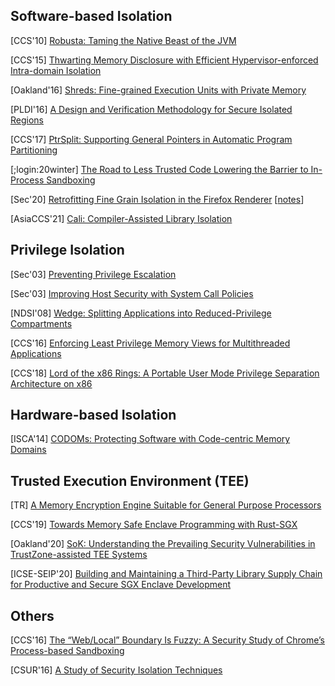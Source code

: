 ## Software-based Isolation

[CCS'10] [Robusta: Taming the Native Beast of the
JVM](http://www.cse.psu.edu/~gxt29/papers/robusta.pdf)

[CCS'15] [Thwarting Memory Disclosure with Efficient Hypervisor-enforced
Intra-domain Isolation](https://dl.acm.org/doi/10.1145/2810103.2813690)

[Oakland'16] [Shreds: Fine-grained Execution Units with Private
Memory](https://www.longlu.org/publication/chen-2016/chen-2016.pdf)

[PLDI'16] [A Design and Verification Methodology for Secure Isolated
Regions](https://people.eecs.berkeley.edu/~sseshia/pubdir/pldi16.pdf)

[CCS'17] [PtrSplit: Supporting General Pointers in Automatic Program
Partitioning](http://www.cse.psu.edu/~trj1/papers/ccs17.pdf)

[;login:20winter] [The Road to Less Trusted Code Lowering the Barrier to
In-Process Sandboxing](https://www.usenix.org/system/files/login/articles/login_winter20_04_garfinkel-tal.pdf)

[Sec'20] [Retrofitting Fine Grain Isolation in the Firefox Renderer](https://cseweb.ucsd.edu/~dstefan/pubs/narayan:2020:rlbox.pdf)
[[notes](notes/isolation/2020-RLBox-Sec20.md)]

[AsiaCCS'21] [Cali: Compiler-Assisted Library
Isolation](https://publications.cispa.saarland/3382/1/CALI_compiler_assisted_library_isolation.pdf)

## Privilege Isolation
[Sec'03] [Preventing Privilege
Escalation](https://www.usenix.org/legacy/events/sec03/tech/full_papers/provos_et_al/provos_et_al.pdf)

[Sec'03] [Improving Host Security with System Call
Policies](https://www.usenix.org/legacy/event/sec03/tech/full_papers/provos/provos.pdf)

[NDSI'08] [Wedge: Splitting Applications into Reduced-Privilege
Compartments](https://www.usenix.org/legacy/event/nsdi08/tech/full_papers/bittau/bittau.pdf)

[CCS'16] [Enforcing Least Privilege Memory Views for Multithreaded
Applications](https://www.cs.purdue.edu/homes/hsu62/ccs16_smv.pdf)

[CCS'18] [Lord of the x86 Rings: A Portable User Mode Privilege
Separation Architecture on x86](https://dl.acm.org/doi/10.1145/3243734.3243748)


## Hardware-based Isolation
[ISCA'14] [CODOMs: Protecting Software with Code-centric Memory
Domains](https://yoav.net.technion.ac.il/files/2016/05/CODOMS-HW-ISCA2014.pdf)

## Trusted Execution Environment (TEE)
[TR] [A Memory Encryption Engine Suitable for General Purpose
Processors](https://eprint.iacr.org/2016/204.pdf)

[CCS'19] [Towards Memory Safe Enclave Programming with
Rust-SGX](https://dl.acm.org/doi/pdf/10.1145/3319535.3354241)

[Oakland'20] [SoK: Understanding the Prevailing Security Vulnerabilities in
TrustZone-assisted TEE
Systems](https://www.cs.purdue.edu/homes/pfonseca/papers/sp2020-tees.pdf)

[ICSE-SEIP'20] [Building and Maintaining a Third-Party Library Supply Chain
for Productive and Secure SGX Enclave
Development](https://arxiv.org/pdf/2005.04367.pdf)

## Others
[CCS'16] [The “Web/Local” Boundary Is Fuzzy: A Security Study of Chrome’s
Process-based Sandboxing](https://www.comp.nus.edu.sg/~prateeks/papers/ChromeDOP.pdf)

[CSUR'16] [A Study of Security Isolation Techniques](http://dance.csc.ncsu.edu/papers/CSUR2016.pdf)
